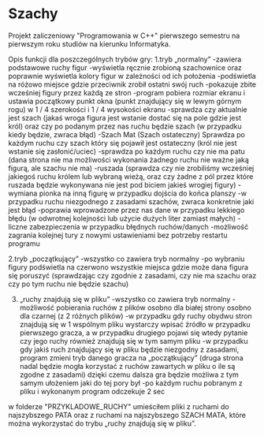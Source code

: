 # Szachy
Projekt zaliczeniowy "Programowania w C++"  pierwszego semestru na pierwszym roku studiów na kierunku Informatyka.

Opis funkcji dla poszczególnych trybów gry:
1.tryb „normalny”
-zawiera podstawowe ruchy figur
-wyświetla ręcznie zrobioną szachownice oraz poprawnie wyświetla kolory figur w zależności od ich położenia
-podświetla na różowo miejsce gdzie przeciwnik zrobił ostatni swój ruch 
-pokazuje zbite wcześniej figury przez każdą ze stron
-program pobiera rozmiar ekranu i ustawia początkowy punkt okna (punkt znajdujący się w lewym górnym rogu) w 1 / 4 szerokości i 1 / 4 wysokości ekranu
-sprawdza czy aktualnie jest szach (jakaś wroga figura jest wstanie dostać się na pole gdzie jest król) oraz czy po podanym przez nas ruchu będzie szach (w przypadku kiedy będzie, zwraca błąd)
-Szach Mat (Szach ostateczny) Sprawdza po każdym ruchu czy szach który się pojawił jest ostateczny (król nie jest wstanie się zasłonić/uciec)
-sprawdza po każdym ruchu czy nie ma patu (dana strona nie ma możliwości wykonania żadnego ruchu nie ważne jaką figurą, ale szachu nie ma)
-ruszada (sprawdza czy nie zrobiliśmy wcześniej jakiegoś ruchu królem lub wybraną wieżą, oraz czy żadne z pól przez które ruszada będzie wykonywana nie jest pod biciem jakieś wrogiej figury)
-wymiana pionka na inną figurę w przypadku dojścia do końca planszy
-w przypadku ruchu niezgodnego z zasadami szachów, zwraca konkretnie jaki jest błąd
-poprawia wprowadzone przez nas dane w przypadku lekkiego błędu (w odwrotnej kolejności lub użycie dużych liter zamiast małych)
-liczne zabezpieczenia w przypadku błędnych ruchów/danych
-możliwość zagrania kolejnej tury z nowymi ustawieniami bez potrzeby restartu programu 

2.tryb „początkujący”
-wszystko co zawiera tryb normalny
-po wybraniu figury podświetla na czerwono wszystkie miejsca gdzie może dana figura się poruszyć (sprawdzając czy zgodnie z zasadami, czy nie ma szachu oraz czy po tym ruchu nie będzie szachu)

3. „ruchy znajdują się w pliku”
-wszystko co zawiera tryb normalny
-możliwość pobierania ruchów z plików osobno dla białej strony osobno dla czarnej (z 2 różnych plików)
-w przypadku gdy ruchy obydwu stron znajdują się w 1 wspólnym pliku wystarczy wpisać źródło w przypadku pierwszego gracza, a w przypadku drugiego pojawi się wtedy pytanie czy jego ruchy również znajdują się w tym samym pliku
-w przypadku gdy jakiś ruch znajdujący się w pliku będzie niezgodny z zasadami, program zmieni tryb danego gracza na „początkujący” (druga strona nadal będzie mogła korzystać z ruchów zawartych w pliku o ile są zgodne z zasadami) dzięki czemu dalsza gra będzie możliwa z tym samym ułożeniem jaki do tej pory był
-po każdym ruchu pobranym z pliku i wykonanym program odczekuje 2 sec

w folderze "PRZYKLADOWE_RUCHY" umieściłem pliki z ruchami do najszybszego PATA oraz z ruchami na najszybszego SZACH MATA, które można wykorzystać do trybu „ruchy znajdują się w pliku”.
